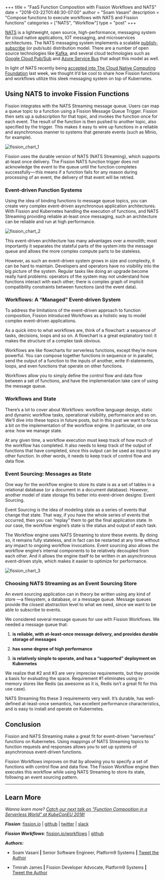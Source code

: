 +++
title = "FaaS Function Composition with Fission Workflows and NATS"
date = "2018-03-22T01:46:30-07:00"
author = "Soam Vasani"
description = "Compose functions to execute workflows with NATS and Fission functions"
categories = ["NATS", "Workflow"]
type = "post"
+++

[NATS](https://nats.io) is a lightweight, open source, high-performance, messaging system for cloud native applications, IOT messaging, and microservices architectures. The NATS messaging system implements a scalable [publish-subscribe](https://en.wikipedia.org/wiki/Publish%E2%80%93subscribe_pattern) (or pub/sub) distribution model. There are a number of open source technologies like [Kafka](https://kafka.apache.org/), and several cloud technologies such as [Google Cloud Pub/Sub](https://cloud.google.com/pubsub/docs/) and [Azure Service Bus](https://azure.microsoft.com/en-us/services/service-bus/) that adopt this model as well.

In light of NATS recently being [accepted into The Cloud Native Computing Foundation](http://www.eweek.com/cloud/nats-messaging-project-joins-cloud-native-computing-foundation) last week, we thought it’d be cool to share how Fission functions and workflows utilize this sleek messaging system on top of Kubernetes. 


## Using NATS to invoke Fission Functions
Fission integrates with the NATS Streaming message queue. Users can map a queue topic to a function using a Fission Message Queue Trigger. Fission then sets up a subscription for that topic, and invokes the function once for each event. The result of the function is then pushed to another topic, also specified by the trigger. This makes it easy to wire up functions in a reliable and asynchronous manner to systems that generate events (such as Minio, for example).


![fission_chart_1](/images/fission-chart1.png)

Fission uses the durable version of NATS (NATS Streaming), which supports at-least once delivery. The Fission NATS function trigger does not acknowledge the event to the queue until the function completes successfully — this means if a function fails for any reason during processing of an event, the delivery of that event will be retried.



### Event-driven Function Systems
Using the idea of binding functions to message queue topics, you can create very complex event-driven asynchronous application architectures. With Fission and Kubernetes handling the execution of functions, and NATS Streaming providing reliable at-least once messaging, such an architecture can be reliable and run at high performance.


![fission_chart_2](/images/fission-chart2.png)


This event-driven architecture has many advantages over a monolith; most importantly it separates the stateful parts of the system into the message queue and allows the more complex compute parts to be stateless.

However, as such an event-driven system grows in size and complexity, it can be hard to maintain. Developers and operators have no visibility into the big picture of the system. Regular tasks like doing an upgrade become really hard problems: operators of the system may not understand how functions interact with each other; there is complex graph of implicit compatibility constraints between functions (and the event data).


### Workflows: A “Managed” Event-driven System
To address the limitations of the event-driven approach to function composition, Fission introduced Workflows as a holistic way to model complex event-driven applications.

As a quick intro to what workflows are, think of a flowchart: a sequence of tasks, decisions, loops and so on. A flowchart is a great explanatory tool: it makes the structure of a complex task obvious.

Workflows are like flowcharts for serverless functions, except they’re more powerful. You can compose together functions in sequence or in parallel, send the output of a function to the inputs of another, write if-statements, loops, and even functions that operate on other functions.

Workflows allow you to simply define the control flow and data flow between a set of functions, and have the implementation take care of using the message queue.

### Workflows and State
There’s a lot to cover about Workflows: workflow language design, static and dynamic workflow tasks, operational visibility, performance and so on. We’ll dive into these topics in future posts, but in this post we want to focus a bit on the implementation of the workflow engine. In particular, on one area: how we manage state.

At any given time, a workflow execution must keep track of how much of the workflow has completed. It also needs to keep track of the output of functions that have completed, since this output can be used as input to any other function. In other words, it needs to keep track of control flow and data flow.


### Event Sourcing: Messages as State
One way for the workflow engine to store its state is as a set of tables in a relational database (or a document in a document database). However, another model of state storage fits better into event-driven designs: Event Sourcing.

Event Sourcing is the idea of modeling state as a series of events that change that state. That way, if you have the whole series of events that occurred, then you can “replay” them to get the final application state. In our case, the workflow engine’s state is the status and output of each task.


The Workflow engine uses NATS Streaming to store these events. By doing so, it remains fully stateless, and in fact can be restarted at any time without any impact to ongoing workflow invocations. Event sourcing also allows the workflow engine’s internal components to be relatively decoupled from each other. And it allows the engine itself to be written in an asynchronous event-driven style, which makes it easier to optimize for performance.


![fission_chart_3](/images/fission-chart3.png)


### Choosing NATS Streaming as an Event Sourcing Store
An event sourcing application can in theory be written using any kind of store —a filesystem, a database, or a message queue. Message queues provide the closest abstraction level to what we need, since we want to be able to subscribe to events.

We considered several message queues for use with Fission Workflows. We needed a message queue that:

1. **is reliable, with at-least-once message delivery, and provides durable storage of messages**

2. **has some degree of high performance**

3. **is relatively simple to operate, and has a “supported” deployment on Kubernetes**

We realize that #2 and #3 are very imprecise requirements, but they provide a basis for evaluating the space. Requirement #1 eliminates using in-memory stores like Redis (as awesome as it is, Redis isn’t a great fit for this use case).

NATS Streaming fits these 3 requirements very well. It’s durable, has well-defined at-least-once semantics, has excellent performance characteristics, and is easy to install and operate on Kubernetes.


## Conclusion

Fission and NATS Streaming make a great fit for event-driven “serverless” functions on Kubernetes. Using mappings of NATS Streaming topics to function requests and responses allows you to set up systems of asynchronous event-driven functions.

Fission Workflows improves on that by allowing you to specify a set of functions with control flow and data flow. The Fission Workflow engine then executes this workflow while using NATS Streaming to store its state, following an event sourcing pattern.

---

## Learn More

_Wanna learn more? [Catch our next talk on "Function Composition in a Serverless World" at KubeConEU 2018!](http://sched.co/Dqvm)_

**_Fission_**: [fission.io](http://fission.io) | [github](http://github.com/fission/fission) | [twitter](http://twitter.com/fissionio) | [slack](http://slack.fission.io)

**_Fission Workflows_**: [fission.io/workflows](https://fission.io/workflows/) | [github](https://github.com/fission/fission-workflows)



**_Authors:_**

* Soam Vasani **|** Senior Software Engineer, Platform9 Systems **|** [Tweet the Author](https://www.twitter.com/soamv)

* Timirah James **|** Fission Developer Advocate, Platform9 Systems  **|**  [Tweet the Author](https://www.twitter.com/timirahj)








